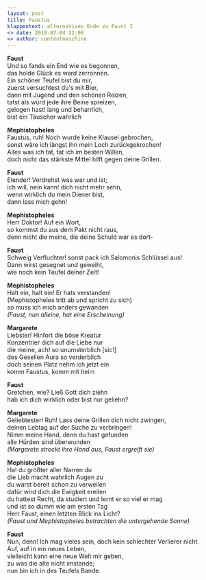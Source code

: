 ```yaml
---
layout: post
title: Faustus
klappentext: alternatives Ende zu Faust I
<> date: 2018-07-04 22:00
<> author: contentmaschine
---
```

**Faust**  
Und so fands ein End wie es begonnen,  
das holde Glück es ward zerronnen.  
Ein schöner Teufel bist du mir,  
zuerst versuchtest du's mit Bier,  
dann mit Jugend und den schönen Reizen,  
tatst als würd jede ihre Beine spreizen,  
gelogen hast! lang und beharrlich,  
bist ein Täuscher wahrlich

**Mephistopheles**  
Faustus, ruh! Noch wurde keine Klausel gebrochen,  
sonst wäre ich längst ihn mein Loch zurückgekrochen!  
Alles was ich tat, tat ich im besten Willen,  
doch nicht das stärkste Mittel hilft gegen deine Grillen.    

**Faust**  
Elender! Verdrehst was war und ist;  
ich will, nein kann! dich nicht mehr sehn,  
wenn wirklich du mein Diener bist,  
dann lass mich gehn!    

**Mephistopheles**  
Herr Doktor! Auf ein Wort,  
so kommst du aus dem Pakt nicht raus,  
denn nicht die meine, die deine Schuld war es dort-    

**Faust**  
Schweig Verfluchter! sonst pack ich Salomonis Schlüssel aus!  
Dann wirst gesegnet und geweiht,  
wie noch kein Teufel deiner Zeit!    

**Mephistopheles**  
Halt ein, halt ein! Er hats verstanden!  
(Mephistopheles tritt ab und spricht zu sich)  
so muss ich mich anders gewanden    
*(Faust, nun alleine, hat eine Erscheinung)*    
 
**Margarete**  
Liebster! Hinfort die böse Kreatur  
Konzentrier dich auf die Liebe nur  
die meine, ach! so unumsterblich [sic!]  
des Gesellen Aura so verderblich  
doch seinen Platz nehm ich jetzt ein  
komm Faustus, komm mit heim    

**Faust**  
Gretchen, wie? Ließ Gott dich ziehn  
hab ich dich wirklich oder bist nur geliehn?    

**Margarete**  
Geliebtester! Ruh! Lass deine Grillen dich nicht zwingen,  
deinen Lebtag auf der Suche zu verbringen!  
Nimm meine Hand, denn du hast gefunden  
alle Hürden sind überwunden    
*(Margarete streckt ihre Hand aus, Faust ergreift sie)*    
 
**Mephistopheles**  
Ha! du größter aller Narren du  
die Lieb macht wahrlich Augen zu  
du warst bereit schon zu verweilen  
dafür wird dich die Ewigkeit ereilen  
du hattest Recht, da studiert und lernt er so viel er mag  
und ist so dumm wie am ersten Tag  
Herr Faust, einen letzten Blick ins Licht?    
*(Faust und Mephistopheles betrachten die untergehende Sonne)*  
 
**Faust**  
Nun, denn! Ich mag vieles sein, doch kein schlechter Verlierer nicht.  
Auf, auf in ein neues Leben,  
vielleicht kann eine neue Welt mir geben,  
zu was die alte nicht imstande;  
nun bin ich in des Teufels Bande.  

